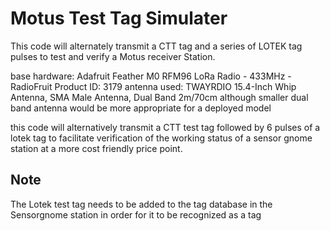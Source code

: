 #  Motus Test Tag Simulater
This code will alternately transmit a CTT tag and a series of LOTEK tag pulses to test and verify a Motus receiver Station. 

  base hardware: Adafruit Feather M0 RFM96 LoRa Radio - 433MHz - RadioFruit Product ID: 3179
  antenna used: TWAYRDIO 15.4-Inch Whip Antenna, SMA Male Antenna, Dual Band 2m/70cm 
              although smaller dual band antenna would be more appropriate for a deployed model
    
  this code will alternatively transmit a CTT test tag followed by 6 pulses of a lotek tag to facilitate 
  verification of the working status of a sensor gnome station at a more cost friendly price point.

## Note
The Lotek test tag needs to be added to the tag database in the Sensorgnome station in order for it to be recognized as a tag
